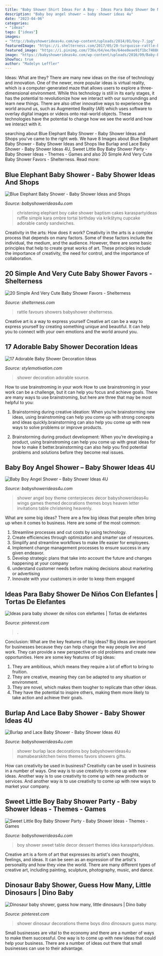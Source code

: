 ```yaml
---
title: "Baby Shower Shirt Ideas For A Boy - Ideas Para Baby Shower De Niños Con Elefantes"
description: "Baby boy angel shower – baby shower ideas 4u"
date: "2023-04-06"
categories:
- "ideas"
tags: ["ideas"]
images:
- "http://babyshowerideas4u.com/wp-content/uploads/2014/01/boy-7.jpg"
featuredImage: "https://i.shelterness.com/2017/05/20-turquoise-rattle-baby-shower-favors.jpg"
featured_image: "https://i.pinimg.com/736x/64/ee/0e/64ee0eae91f1bc74886a52fb78e7f858.jpg"
image: "https://babyshowerideas4u.com/wp-content/uploads/2016/09/Baby-Boy-Angel-Shower-Letter-Decor.jpg"
ShowToc: true
author: "Madelyn Leffler"
---
```



Ideas: What are they?
There are many new ideas on the rise of technology and innovation. One of the newer, more popular ideas is virtual reality, which is a computer-generated maze that allows users to explore a three-dimensional environment. While this technology is still in its early stages, it has the potential to revolutionize how we interact with our surroundings and learn new things. There are also other innovative ways to experience the world around us, such as Augmented Reality (AR) which uses software to overlay digital images or videos onto real-world objects. These technologies have the potential to change how we see the world and how we interact with it.

	

		
searching about Blue Elephant Baby Shower - Baby Shower Ideas and Shops you've came to the right web. We have 8 Images about Blue Elephant Baby Shower - Baby Shower Ideas and Shops like Burlap and Lace Baby Shower - Baby Shower Ideas 4U, Sweet Little Boy Baby Shower Party - Baby Shower Ideas - Themes - Games and also 20 Simple And Very Cute Baby Shower Favors - Shelterness. Read more:
		
    
## Blue Elephant Baby Shower - Baby Shower Ideas And Shops

<img loading=lazy src="https://babyshowerideas4u.com/wp-content/uploads/2014/02/970552_269031876570197_1274620051_n_600x9071.jpg" onerror="this.onerror=null;this.src='https://tse3.mm.bing.net/th?id=OIP.s0owTJfVh2xzLpeQVEmQFgHaLM&amp;pid=15.1';" alt="Blue Elephant Baby Shower - Baby Shower Ideas and Shops">

_Source: babyshowerideas4u.com_

>christening elephant boy cake shower baptism cakes karaspartyideas ruffle simple kara ombre tortai birthday via krikštynų cupcake adorable candy sandwiches. 

	

Creativity in the arts: How does it work?
Creativity in the arts is a complex process that depends on many factors. Some of these factors include the individual, the medium, and the audience. However, there are some basic principles that help to create great works of art. These principles include the importance of creativity, the need for control, and the importance of collaboration.

    
## 20 Simple And Very Cute Baby Shower Favors - Shelterness

<img loading=lazy src="https://i.shelterness.com/2017/05/20-turquoise-rattle-baby-shower-favors.jpg" onerror="this.onerror=null;this.src='https://tse4.mm.bing.net/th?id=OIP.w2tb_JSuVzKMbWpplShfbQHaJ4&amp;pid=15.1';" alt="20 Simple And Very Cute Baby Shower Favors - Shelterness">

_Source: shelterness.com_

>rattle favours showers babyshower shelterness. 

	

Creative art is a way to express yourself
Creative art can be a way to express yourself by creating something unique and beautiful. It can help you to connect with your own emotions and the world around you.

    
## 17 Adorable Baby Shower Decoration Ideas

<img loading=lazy src="https://www.stylemotivation.com/wp-content/uploads/2013/09/17-Adorable-Baby-Shower-Decoration-Ideas-11.jpg" onerror="this.onerror=null;this.src='https://tse3.mm.bing.net/th?id=OIP.YlsWHS0SPVmq2MnUc40afgHaLH&amp;pid=15.1';" alt="17 Adorable Baby Shower Decoration Ideas">

_Source: stylemotivation.com_

>shower decoration adorable source. 

	

How to use brainstroming in your work
How to use brainstroming in your work can be a challenge, but it can help you focus and achieve goals. There are many ways to use brainstroming, but here are three that may be most helpful to you:
1. Brainstorming during creative ideation: When you’re brainstorming new ideas, using brainstroming can help you come up with strong concepts and ideas quickly.brainstorming can also help you come up with new ways to solve problems or improve products.

2. Brainstorming during product development: When you’re developing a product, using brainstroming can help you come up with great ideas for how to make it better.brainstorming can also help you find potential problems and solutions before they become real issues.


    
## Baby Boy Angel Shower – Baby Shower Ideas 4U

<img loading=lazy src="https://babyshowerideas4u.com/wp-content/uploads/2016/09/Baby-Boy-Angel-Shower-Letter-Decor.jpg" onerror="this.onerror=null;this.src='https://tse2.mm.bing.net/th?id=OIP.ettYYeIdBu0-7to9IeqT2AHaJ4&amp;pid=15.1';" alt="Baby Boy Angel Shower – Baby Shower Ideas 4U">

_Source: babyshowerideas4u.com_

>shower angel boy theme centerpieces decor babyshowerideas4u wings games themed decorations themes boys heaven letter invitations table christening heavenly. 

	

What are some big ideas?
There are a few big ideas that people often bring up when it comes to business. Here are some of the most common:
1. Streamline processes and cut costs by using technology.
2. Create efficiencies through optimization and smarter use of resources.
3. Simplify and streamline workflows to make life easier for employees.
4. Implement change management processes to ensure success in any given endeavor. 
5. Develop strategic plans that take into account the future and changes happening at your company 
6. understand customer needs before making decisions about marketing or advertising 
7. Innovate with your customers in order to keep them engaged 

    
## Ideas Para Baby Shower De Niños Con Elefantes | Tortas De Elefantes

<img loading=lazy src="https://i.pinimg.com/736x/27/61/16/276116c5e8f0ba471b1e6048a70a1969.jpg" onerror="this.onerror=null;this.src='https://tse2.mm.bing.net/th?id=OIP.sxvOVh_AXgXBQSlTv5ghoQHaLH&amp;pid=15.1';" alt="Ideas para baby shower de niños con elefantes | Tortas de elefantes">

_Source: pinterest.com_

>. 

	

Conclusion: What are the key features of big ideas?
Big ideas are important for businesses because they can help change the way people live and work. They can provide a new perspective on old problems and create new opportunities. Here are some key features of big ideas: 
1. They are ambitious, which means they require a lot of effort to bring to fruition. 
2. They are creative, meaning they can be adapted to any situation or environment. 
3. They are novel, which makes them tougher to replicate than other ideas. 
4. They have the potential to inspire others, making them more likely to take action and achieve their goals.

    
## Burlap And Lace Baby Shower - Baby Shower Ideas 4U

<img loading=lazy src="https://babyshowerideas4u.com/wp-content/uploads/2014/01/katie21.jpg" onerror="this.onerror=null;this.src='https://tse3.mm.bing.net/th?id=OIP.2lHfNaop0heNs4EwQi17SwHaLE&amp;pid=15.1';" alt="Burlap and Lace Baby Shower - Baby Shower Ideas 4U">

_Source: babyshowerideas4u.com_

>shower burlap lace decorations boy babyshowerideas4u mamabearskitchen twins themes favors showers gifts. 

	

How can creativity be used in business?
Creativity can be used in business in a number of ways. One way is to use creativity to come up with new ideas. Another way is to use creativity to come up with new products or services. And another way is to use creativity to come up with new ways to market your company.

    
## Sweet Little Boy Baby Shower Party - Baby Shower Ideas - Themes - Games

<img loading=lazy src="http://babyshowerideas4u.com/wp-content/uploads/2014/01/boy-7.jpg" onerror="this.onerror=null;this.src='https://tse2.mm.bing.net/th?id=OIP.MVWj2NpwcX1uJgAKscvu1QHaLH&amp;pid=15.1';" alt="Sweet Little Boy Baby Shower Party - Baby Shower Ideas - Themes - Games">

_Source: babyshowerideas4u.com_

>boy shower sweet table decor dessert themes idea karaspartyideas. 

	

Creative art is a form of art that expresses its artist's own thoughts, feelings, and ideas. It can be seen as an expression of the artist's personality and how they view the world. There are many different types of creative art, including painting, sculpture, photography, music, and dance.

    
## Dinosaur Baby Shower, Guess How Many, Little Dinosaurs | Dino Baby

<img loading=lazy src="https://i.pinimg.com/736x/64/ee/0e/64ee0eae91f1bc74886a52fb78e7f858.jpg" onerror="this.onerror=null;this.src='https://tse4.mm.bing.net/th?id=OIP.Yr6ehoK1-Rgc-9kvDAxhuQHaNL&amp;pid=15.1';" alt="Dinosaur baby shower, guess how many, little dinosaurs | Dino baby">

_Source: pinterest.com_

>shower dinosaur decorations theme boys dino dinosaurs guess many. 

	

Small businesses are vital to the economy and there are a number of ways to make them successful. One way is to come up with new ideas that could help your business. There are a number of ideas out there that small businesses can use to their advantage.


